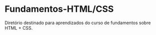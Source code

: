 # Fundamentos-HTML/CSS
 Diretório destinado para aprendizados do curso de fundamentos sobre HTML + CSS.
